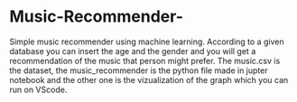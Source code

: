 # Music-Recommender-
Simple music recommender using machine learning. According to a given database you can insert the age and the gender and you will get
a recommendation of the music that person might prefer. The music.csv is the dataset, the music_recommender is the python file made in 
jupter notebook and the other one is the vizualization of the graph which you can run on VScode. 
